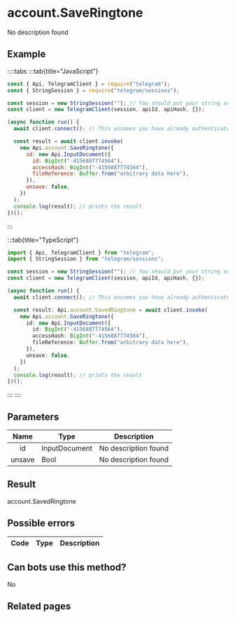 # account.SaveRingtone

No description found

## Example

::::tabs
:::tab{title="JavaScript"}

```js
const { Api, TelegramClient } = require("telegram");
const { StringSession } = require("telegram/sessions");

const session = new StringSession(""); // You should put your string session here
const client = new TelegramClient(session, apiId, apiHash, {});

(async function run() {
  await client.connect(); // This assumes you have already authenticated with .start()

  const result = await client.invoke(
    new Api.account.SaveRingtone({
      id: new Api.InputDocument({
        id: BigInt("-4156887774564"),
        accessHash: BigInt("-4156887774564"),
        fileReference: Buffer.from("arbitrary data here"),
      }),
      unsave: false,
    })
  );
  console.log(result); // prints the result
})();
```

:::

:::tab{title="TypeScript"}

```ts
import { Api, TelegramClient } from "telegram";
import { StringSession } from "telegram/sessions";

const session = new StringSession(""); // You should put your string session here
const client = new TelegramClient(session, apiId, apiHash, {});

(async function run() {
  await client.connect(); // This assumes you have already authenticated with .start()

  const result: Api.account.SavedRingtone = await client.invoke(
    new Api.account.SaveRingtone({
      id: new Api.InputDocument({
        id: BigInt("-4156887774564"),
        accessHash: BigInt("-4156887774564"),
        fileReference: Buffer.from("arbitrary data here"),
      }),
      unsave: false,
    })
  );
  console.log(result); // prints the result
})();
```

:::
::::

## Parameters

|  Name  | Type          | Description          |
| :----: | ------------- | -------------------- |
|   id   | InputDocument | No description found |
| unsave | Bool          | No description found |

## Result

account.SavedRingtone

## Possible errors

| Code | Type | Description |
| :--: | ---- | ----------- |

## Can bots use this method?

No

## Related pages
